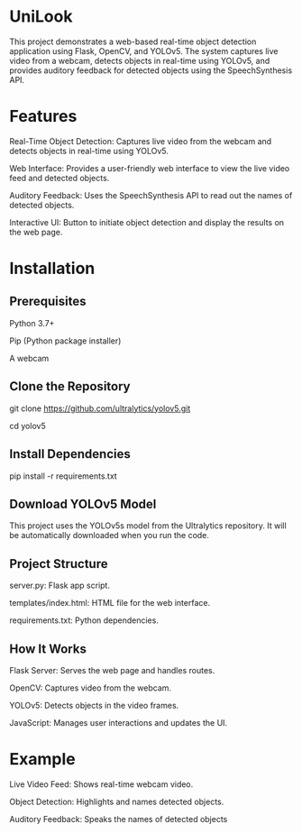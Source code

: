 # UniLook
This project demonstrates a web-based real-time object detection application using Flask, OpenCV, and YOLOv5. The system captures live video from a webcam, detects objects in real-time using YOLOv5, and provides auditory feedback for detected objects using the SpeechSynthesis API.
# Features
Real-Time Object Detection: Captures live video from the webcam and detects objects in real-time using YOLOv5.

Web Interface: Provides a user-friendly web interface to view the live video feed and detected objects.

Auditory Feedback: Uses the SpeechSynthesis API to read out the names of detected objects.

Interactive UI: Button to initiate object detection and display the results on the web page.
# Installation
## Prerequisites
Python 3.7+

Pip (Python package installer)

A webcam
## Clone the Repository
git clone https://github.com/ultralytics/yolov5.git

cd yolov5
## Install Dependencies
pip install -r requirements.txt
## Download YOLOv5 Model
This project uses the YOLOv5s model from the Ultralytics repository. It will be automatically downloaded when you run the code.
## Project Structure
server.py: Flask app script.

templates/index.html: HTML file for the web interface.

requirements.txt: Python dependencies.
## How It Works
Flask Server: Serves the web page and handles routes.

OpenCV: Captures video from the webcam.

YOLOv5: Detects objects in the video frames.

JavaScript: Manages user interactions and updates the UI.
# Example
Live Video Feed: Shows real-time webcam video.

Object Detection: Highlights and names detected objects.

Auditory Feedback: Speaks the names of detected objects
